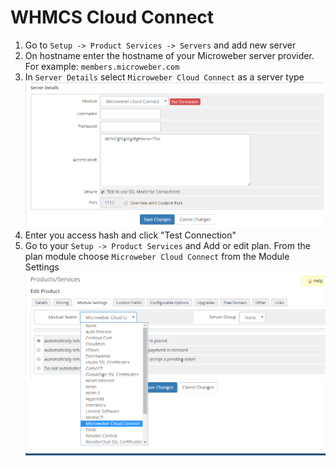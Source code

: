 # WHMCS Cloud Connect

1. Go to `Setup -> Product Services -> Servers` and add new server  
2. On hostname enter the hostname of your Microweber server provider. For example: `members.microweber.com`   
3. In `Server Details` select `Microweber Cloud Connect` as a server type
![Microweber Cloud Connect](assets/cloud_connect.png "")
4. Enter you access hash and click "Test Connection"
5. Go to your `Setup -> Product Services` and Add or edit plan. From the plan module choose `Microweber Cloud Connect` from the Module Settings  ![Microweber Cloud Connect](assets/server_setup.png "")


  

    